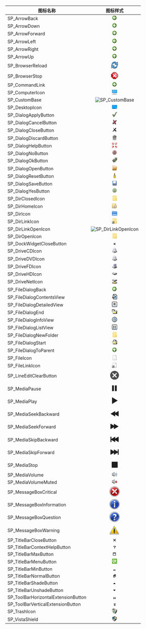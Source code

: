 |           图标名称                     |                                                    图标样式                                                  |
|---------------------------------------|--------------------------------------------------------------------------------------------------------------|
| SP_ArrowBack                          | <center> ![SP_ArrowBack](./icon/SP_ArrowBack.png) </center>                                                  |
| SP_ArrowDown                          | <center> ![SP_ArrowDown](./icon/SP_ArrowDown.png) </center>                                                  |
| SP_ArrowForward                       | <center> ![SP_ArrowForward](./icon/SP_ArrowForward.png) </center>                                            |
| SP_ArrowLeft                          | <center> ![SP_ArrowLeft](./icon/SP_ArrowLeft.png) </center>                                                  |
| SP_ArrowRight                         | <center> ![SP_ArrowRight](./icon/SP_ArrowRight.png) </center>                                                |
| SP_ArrowUp                            | <center> ![SP_ArrowUp](./icon/SP_ArrowUp.png) </center>                                                      |
| SP_BrowserReload                      | <center> ![SP_BrowserReload](./icon/SP_BrowserReload.png) </center>                                          |
| SP_BrowserStop                        | <center> ![SP_BrowserStop](./icon/SP_BrowserStop.png) </center>                                              |
| SP_CommandLink                        | <center> ![SP_CommandLink](./icon/SP_CommandLink.png) </center>                                              |
| SP_ComputerIcon                       | <center> ![SP_ComputerIcon](./icon/SP_ComputerIcon.png) </center>                                            |
| SP_CustomBase                         | <center> ![SP_CustomBase](./icon/SP_CustomBase.png) </center>                                                |
| SP_DesktopIcon                        | <center> ![SP_DesktopIcon](./icon/SP_DesktopIcon.png) </center>                                              |
| SP_DialogApplyButton                  | <center> ![SP_DialogApplyButton](./icon/SP_DialogApplyButton.png) </center>                                  |
| SP_DialogCancelButton                 | <center> ![SP_DialogCancelButton](./icon/SP_DialogCancelButton.png) </center>                                |
| SP_DialogCloseButton                  | <center> ![SP_DialogCloseButton](./icon/SP_DialogCloseButton.png) </center>                                  |
| SP_DialogDiscardButton                | <center> ![SP_DialogDiscardButton](./icon/SP_DialogDiscardButton.png) </center>                              |
| SP_DialogHelpButton                   | <center> ![SP_DialogHelpButton](./icon/SP_DialogHelpButton.png) </center>                                    |
| SP_DialogNoButton                     | <center> ![SP_DialogNoButton](./icon/SP_DialogNoButton.png) </center>                                        |
| SP_DialogOkButton                     | <center> ![SP_DialogOkButton](./icon/SP_DialogOkButton.png) </center>                                        |
| SP_DialogOpenButton                   | <center> ![SP_DialogOpenButton](./icon/SP_DialogOpenButton.png) </center>                                    |
| SP_DialogResetButton                  | <center> ![SP_DialogResetButton](./icon/SP_DialogResetButton.png) </center>                                  |
| SP_DialogSaveButton                   | <center> ![SP_DialogSaveButton](./icon/SP_DialogSaveButton.png) </center>                                    |
| SP_DialogYesButton                    | <center> ![SP_DialogYesButton](./icon/SP_DialogYesButton.png) </center>                                      |
| SP_DirClosedIcon                      | <center> ![SP_DirClosedIcon](./icon/SP_DirClosedIcon.png) </center>                                          |
| SP_DirHomeIcon                        | <center> ![SP_DirHomeIcon](./icon/SP_DirHomeIcon.png) </center>                                              |
| SP_DirIcon                            | <center> ![SP_DirIcon](./icon/SP_DirIcon.png) </center>                                                      |
| SP_DirLinkIcon                        | <center> ![SP_DirLinkIcon](./icon/SP_DirLinkIcon.png) </center>                                              |
| SP_DirLinkOpenIcon                    | <center> ![SP_DirLinkOpenIcon](./icon/SP_DirLinkOpenIcon.png) </center>                                      |
| SP_DirOpenIcon                        | <center> ![SP_DirOpenIcon](./icon/SP_DirOpenIcon.png) </center>                                              |
| SP_DockWidgetCloseButton              | <center> ![SP_DockWidgetCloseButton](./icon/SP_DockWidgetCloseButton.png) </center>                          |
| SP_DriveCDIcon                        | <center> ![SP_DriveCDIcon](./icon/SP_DriveCDIcon.png) </center>                                              |
| SP_DriveDVDIcon                       | <center> ![SP_DriveDVDIcon](./icon/SP_DriveDVDIcon.png) </center>                                            |
| SP_DriveFDIcon                        | <center> ![SP_DriveFDIcon](./icon/SP_DriveFDIcon.png) </center>                                              |
| SP_DriveHDIcon                        | <center> ![SP_DriveHDIcon](./icon/SP_DriveHDIcon.png) </center>                                              |
| SP_DriveNetIcon                       | <center> ![SP_DriveNetIcon](./icon/SP_DriveNetIcon.png) </center>                                            |
| SP_FileDialogBack                     | <center> ![SP_FileDialogBack](./icon/SP_FileDialogBack.png) </center>                                        |
| SP_FileDialogContentsView             | <center> ![SP_FileDialogContentsView](./icon/SP_FileDialogContentsView.png) </center>                        |
| SP_FileDialogDetailedView             | <center> ![SP_FileDialogDetailedView](./icon/SP_FileDialogDetailedView.png) </center>                        |
| SP_FileDialogEnd                      | <center> ![SP_FileDialogEnd](./icon/SP_FileDialogEnd.png) </center>                                          |
| SP_FileDialogInfoView                 | <center> ![SP_FileDialogInfoView](./icon/SP_FileDialogInfoView.png) </center>                                |
| SP_FileDialogListView                 | <center> ![SP_FileDialogListView](./icon/SP_FileDialogListView.png) </center>                                |
| SP_FileDialogNewFolder                | <center> ![SP_FileDialogNewFolder](./icon/SP_FileDialogNewFolder.png) </center>                              |
| SP_FileDialogStart                    | <center> ![SP_FileDialogStart](./icon/SP_FileDialogStart.png) </center>                                      |
| SP_FileDialogToParent                 | <center> ![SP_FileDialogToParent](./icon/SP_FileDialogToParent.png) </center>                                |
| SP_FileIcon                           | <center> ![SP_FileIcon](./icon/SP_FileIcon.png) </center>                                                    |
| SP_FileLinkIcon                       | <center> ![SP_FileLinkIcon](./icon/SP_FileLinkIcon.png) </center>                                            |
| SP_LineEditClearButton                | <center> ![SP_LineEditClearButton](./icon/SP_LineEditClearButton.png) </center>                              |
| SP_MediaPause                         | <center> ![SP_MediaPause](./icon/SP_MediaPause.png) </center>                                                |
| SP_MediaPlay                          | <center> ![SP_MediaPlay](./icon/SP_MediaPlay.png) </center>                                                  |
| SP_MediaSeekBackward                  | <center> ![SP_MediaSeekBackward](./icon/SP_MediaSeekBackward.png) </center>                                  |
| SP_MediaSeekForward                   | <center> ![SP_MediaSeekForward](./icon/SP_MediaSeekForward.png) </center>                                    |
| SP_MediaSkipBackward                  | <center> ![SP_MediaSkipBackward](./icon/SP_MediaSkipBackward.png) </center>                                  |
| SP_MediaSkipForward                   | <center> ![SP_MediaSkipForward](./icon/SP_MediaSkipForward.png) </center>                                    |
| SP_MediaStop                          | <center> ![SP_MediaStop](./icon/SP_MediaStop.png) </center>                                                  |
| SP_MediaVolume                        | <center> ![SP_MediaVolume](./icon/SP_MediaVolume.png) </center>                                              |
| SP_MediaVolumeMuted                   | <center> ![SP_MediaVolumeMuted](./icon/SP_MediaVolumeMuted.png) </center>                                    |
| SP_MessageBoxCritical                 | <center> ![SP_MessageBoxCritical](./icon/SP_MessageBoxCritical.png) </center>                                |
| SP_MessageBoxInformation              | <center> ![SP_MessageBoxInformation](./icon/SP_MessageBoxInformation.png) </center>                          |
| SP_MessageBoxQuestion                 | <center> ![SP_MessageBoxQuestion](./icon/SP_MessageBoxQuestion.png) </center>                                |
| SP_MessageBoxWarning                  | <center> ![SP_MessageBoxWarning](./icon/SP_MessageBoxWarning.png) </center>                                  |
| SP_TitleBarCloseButton                | <center> ![SP_TitleBarCloseButton](./icon/SP_TitleBarCloseButton.png) </center>                              |
| SP_TitleBarContextHelpButton          | <center> ![SP_TitleBarContextHelpButton](./icon/SP_TitleBarContextHelpButton.png) </center>                  |
| SP_TitleBarMaxButton                  | <center> ![SP_TitleBarMaxButton](./icon/SP_TitleBarMaxButton.png) </center>                                  |
| SP_TitleBarMenuButton                 | <center> ![SP_TitleBarMenuButton](./icon/SP_TitleBarMenuButton.png) </center>                                |
| SP_TitleBarMinButton                  | <center> ![SP_TitleBarMinButton](./icon/SP_TitleBarMinButton.png) </center>                                  |
| SP_TitleBarNormalButton               | <center> ![SP_TitleBarNormalButton](./icon/SP_TitleBarNormalButton.png) </center>                            |
| SP_TitleBarShadeButton                | <center> ![SP_TitleBarShadeButton](./icon/SP_TitleBarShadeButton.png) </center>                              |
| SP_TitleBarUnshadeButton              | <center> ![SP_TitleBarUnshadeButton](./icon/SP_TitleBarUnshadeButton.png) </center>                          |
| SP_ToolBarHorizontalExtensionButton   | <center> ![SP_ToolBarHorizontalExtensionButton](./icon/SP_ToolBarHorizontalExtensionButton.png) </center>    |
| SP_ToolBarVerticalExtensionButton     | <center> ![SP_ToolBarVerticalExtensionButton](./icon/SP_ToolBarVerticalExtensionButton.png) </center>        |
| SP_TrashIcon                          | <center> ![SP_TrashIcon](./icon/SP_TrashIcon.png) </center>                                                  |
| SP_VistaShield                        | <center> ![SP_VistaShield](./icon/SP_VistaShield.png) </center>                                              |


